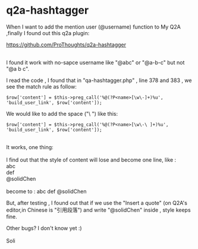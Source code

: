 # q2a-hashtagger

When I want to add the mention user (@username) function to My Q2A ,finally I found out this q2a plugin:

https://github.com/ProThoughts/q2a-hashtagger

<br>
I found it work with no-sapce username like "@abc" or "@a-b-c" but not "@a b c".

I read the code , I found that in "qa-hashtagger.php" , line 378 and 383 , we see the match rule as follow:

    $row['content'] = $this->preg_call('%@(?P<name>[\w\-]+)%u', 'build_user_link', $row['content']);

We would like to add the space ("\ ") like this:

    $row['content'] = $this->preg_call('%@(?P<name>[\w\-\ ]+)%u', 'build_user_link', $row['content']);

<br>
It works, one thing:
<br><br>
I find out that the style of content will lose and become one line, like :
<br>
abc<br>
def<br>
@solidChen
<br><br>
become to : abc def @solidChen

But, after testing , I found out that if we use the "Insert a quote" (on Q2A's editor,in Chinese is "引用段落") and write "@solidChen" inside , style keeps fine.

Other bugs? I don't know yet :)
<br><br>
Soli
